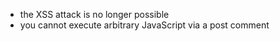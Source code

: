 - the XSS attack is no longer possible
- you cannot execute arbitrary JavaScript via a post comment
